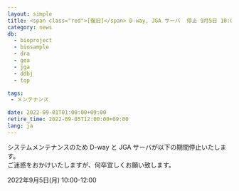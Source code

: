 ```yaml
---
layout: simple
title: <span class="red">[復旧]</span> D-way, JGA サーバ  停止 9月5日 10:00-12:00
category: news
db:
  - bioproject
  - biosample
  - dra
  - gea
  - jga
  - ddbj
  - top

tags:
 - メンテナンス

date: 2022-09-01T01:00:00+09:00
retire_time: 2022-09-05T12:00:00+09:00
lang: ja
---
```


システムメンテナンスのため D-way と JGA サーバが以下の期間停止いたします。   
ご迷惑をおかけいたしますが、何卒宜しくお願い致します。   

2022年9月5日(月) 10:00-12:00  

